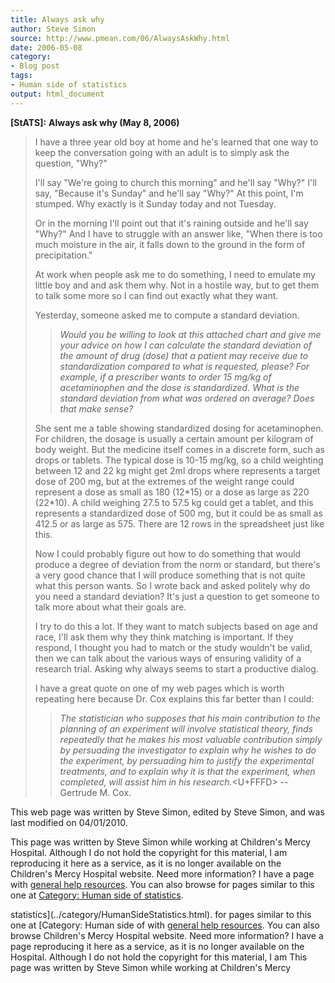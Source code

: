 ```yaml
---
title: Always ask why
author: Steve Simon
source: http://www.pmean.com/06/AlwaysAskWhy.html
date: 2006-05-08
category:
- Blog post
tags:
- Human side of statistics
output: html_document
---
```

**[StATS]:** **Always ask why (May 8, 2006)**

> I have a three year old boy at home and he\'s learned that one way to
> keep the conversation going with an adult is to simply ask the
> question, \"Why?\"
>
> I\'ll say \"We\'re going to church this morning\" and he\'ll say
> \"Why?\" I\'ll say, \"Because it\'s Sunday\" and he\'ll say \"Why?\"
> At this point, I\'m stumped. Why exactly is it Sunday today and not
> Tuesday.
>
> Or in the morning I\'ll point out that it\'s raining outside and
> he\'ll say \"Why?\" And I have to struggle with an answer like, \"When
> there is too much moisture in the air, it falls down to the ground in
> the form of precipitation.\"
>
> At work when people ask me to do something, I need to emulate my
> little boy and and ask them why. Not in a hostile way, but to get them
> to talk some more so I can find out exactly what they want.
>
> Yesterday, someone asked me to compute a standard deviation.
>
> > *Would you be willing to look at this attached chart and give me
> > your advice on how I can calculate the standard deviation of the
> > amount of drug (dose) that a patient may receive due to
> > standardization compared to what is requested, please? For example,
> > if a prescriber wants to order 15 mg/kg of acetaminophen and the
> > dose is standardized. What is the standard deviation from what was
> > ordered on average? Does that make sense?*
>
> She sent me a table showing standardized dosing for acetaminophen. For
> children, the dosage is usually a certain amount per kilogram of body
> weight. But the medicine itself comes in a discrete form, such as
> drops or tablets. The typical dose is 10-15 mg/kg, so a child
> weighting between 12 and 22 kg might get 2ml drops where represents a
> target dose of 200 mg, but at the extremes of the weight range could
> represent a dose as small as 180 (12\*15) or a dose as large as 220
> (22\*10). A child weighing 27.5 to 57.5 kg could get a tablet, and
> this represents a standardized dose of 500 mg, but it could be as
> small as 412.5 or as large as 575. There are 12 rows in the
> spreadsheet just like this.
>
> Now I could probably figure out how to do something that would produce
> a degree of deviation from the norm or standard, but there\'s a very
> good chance that I will produce something that is not quite what this
> person wants. So I wrote back and asked politely why do you need a
> standard deviation? It\'s just a question to get someone to talk more
> about what their goals are.
>
> I try to do this a lot. If they want to match subjects based on age
> and race, I\'ll ask them why they think matching is important. If they
> respond, I thought you had to match or the study wouldn\'t be valid,
> then we can talk about the various ways of ensuring validity of a
> research trial. Asking why always seems to start a productive dialog.
>
> I have a great quote on one of my web pages which is worth repeating
> here because Dr. Cox explains this far better than I could:
>
> > *The statistician who supposes that his main contribution to the
> > planning of an experiment will involve statistical theory, finds
> > repeatedly that he makes his most valuable contribution simply by
> > persuading the investigator to explain why he wishes to do the
> > experiment, by persuading him to justify the experimental
> > treatments, and to explain why it is that the experiment, when
> > completed, will assist him in his research.*<U+FFFD> \-- Gertrude M. Cox.

This web page was written by Steve Simon, edited by Steve Simon, and was
last modified on 04/01/2010.

This page was written by Steve Simon while working at Children\'s Mercy
Hospital. Although I do not hold the copyright for this material, I am
reproducing it here as a service, as it is no longer available on the
Children\'s Mercy Hospital website. Need more information? I have a page
with [general help resources](../GeneralHelp.html). You can also browse
for pages similar to this one at [Category: Human side of
statistics](../category/HumanSideStatistics.html).
<!---More--->
statistics](../category/HumanSideStatistics.html).
for pages similar to this one at [Category: Human side of
with [general help resources](../GeneralHelp.html). You can also browse
Children\'s Mercy Hospital website. Need more information? I have a page
reproducing it here as a service, as it is no longer available on the
Hospital. Although I do not hold the copyright for this material, I am
This page was written by Steve Simon while working at Children\'s Mercy

<!---Do not use
**[StATS]:** **Always ask why (May 8, 2006)**
This page was written by Steve Simon while working at Children\'s Mercy
Hospital. Although I do not hold the copyright for this material, I am
reproducing it here as a service, as it is no longer available on the
Children\'s Mercy Hospital website. Need more information? I have a page
with [general help resources](../GeneralHelp.html). You can also browse
for pages similar to this one at [Category: Human side of
statistics](../category/HumanSideStatistics.html).
--->

